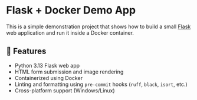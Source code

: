 # Flask + Docker Demo App

This is a simple demonstration project that shows how to build a small [Flask](https://flask.palletsprojects.com/) web application and run it inside a Docker container.

## 🚀 Features

- Python 3.13 Flask web app
- HTML form submission and image rendering
- Containerized using Docker
- Linting and formatting using `pre-commit` hooks (`ruff`, `black`, `isort`, etc.)
- Cross-platform support (Windows/Linux)

